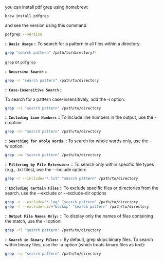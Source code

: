 you can install pdf grep using homebrew: 

```zsh
brew install pdfgrep
```

and see the version using this command: 

```zsh
pdfgrep --version
```

:: __`Basic Usage`__ ::
To search for a pattern in all files within a directory: 

```zsh
grep "search pattern" /path/to/directory/*
```

`grep` or `pdfgrep`

:: __`Recursive Search`__ ::

```zsh
grep -r "search pattern" /path/to/directory
```

:: __`Case-Insensitive Search`__ ::

To search for a pattern case-insensitively, add the -i option:

```zsh
grep -ri "search pattern" /path/to/directory
```

:: __`Including Line Numbers`__ ::
To include line numbers in the output, use the -n option

```zsh
grep -rn "search pattern" /path/to/directory
```

:: __`Searching for Whole Words`__ ::
To search for whole words only, use the -w option:

```zsh
grep -rw "search pattern" /path/to/directory
```

:: __`Filtering by File Extension:`__ ::
To search only within specific file types (e.g., .txt files), use the --include option:

```zsh
grep -r --include="*.txt" "search pattern" /path/to/directory
```

:: __`Excluding Certain Files`__ ::
To exclude specific files or directories from the search, use the --exclude or --exclude-dir options

```zsh
grep -r --exclude="*.log" "search pattern" /path/to/directory
grep -r --exclude-dir="backup" "search pattern" /path/to/directory
```

:: __`Output File Names Only:`__ ::
To display only the names of files containing the match, use the -l option:

```zsh
grep -rl "search pattern" /path/to/directory
```

:: __`Search in Binary Files:`__ ::
By default, grep skips binary files. To search within binary files, use the -a option (which treats binary files as text):

```zsh
grep -ra "search pattern" /path/to/directory
```

